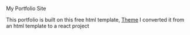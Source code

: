 My Portfolio Site

This portfolio is built on this free html template, [Theme](https://www.styleshout.com/free-templates/ceevee/)
I converted it from an html template to a react project
